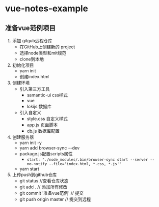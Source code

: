 # vue-notes-example

## 准备vue范例项目
1. 添加 gitgub远程仓库
	- 在GitHub上创建新的 project
	- 选择node类型和mit规范
	- clone到本地
2. 初始化项目
	- yarn init
	- 创建index.html
3. 创建环境
	- 引入第三方工具
		- samantic-ui css样式
		- vue 
		- lokijs 数据库
	- 引入自定义
		- style.css 自定义样式
		- app.js 页面脚本
		- db.js 数据库配置
4. 创建服务器
	- yarn init -y
	- yarn add browser-sync --dev
	- package.js配置scripts属性
		- `start: "./node_modules/.bin/browser-sync start --server --no-notify --file='index.html, *.css, *.js'"`
	- yarn start
3. 上传push到github仓库
	- git status //查看仓库状态
	- git add . // 添加所有修改
	- git commit '准备vue范例' // 提交
	- git push origin master // 提交到远程


	
